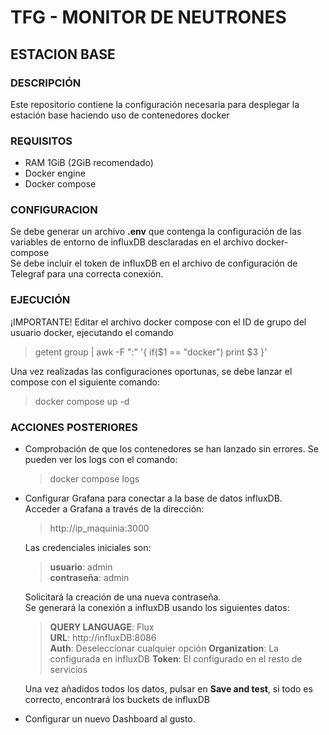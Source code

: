 # TFG - MONITOR DE NEUTRONES
## ESTACION BASE

### DESCRIPCIÓN
Este repositorio contiene la configuración necesaria para desplegar la estación base haciendo uso de contenedores docker

### REQUISITOS
- RAM 1GiB (2GiB recomendado)
- Docker engine
- Docker compose

### CONFIGURACION
Se debe generar un archivo **.env** que contenga la configuración de las variables de entorno de influxDB desclaradas en el archivo docker-compose  
Se debe incluir el token de influxDB en el archivo de configuración de Telegraf para una correcta conexión.

### EJECUCIÓN
¡IMPORTANTE!
Editar el archivo docker compose con el ID de grupo del usuario docker, ejecutando el comando 
> getent group | awk -F ":" '{ if($1 == "docker") print $3 }'

Una vez realizadas las configuraciones oportunas, se debe lanzar el compose con el siguiente comando:
> docker compose up -d  

### ACCIONES POSTERIORES
- Comprobación de que los contenedores se han lanzado sin errores. Se pueden ver los logs con el comando:
  > docker compose logs
- Configurar Grafana para conectar a la base de datos influxDB.  
  Acceder a Grafana a través de la dirección:
  > http://ip_maquinia:3000  
  
  Las credenciales iniciales son:
  > **usuario**: admin  
  **contraseña**: admin
  
  Solicitará la creación de una nueva contraseña.  
  Se generará la conexión a influxDB usando los siguientes datos:
  > **QUERY LANGUAGE**: Flux  
    **URL**: http://influxDB:8086  
    **Auth**: Deseleccionar cualquier opción
    **Organization**: La configurada en influxDB
    **Token**: El configurado en el resto de servicios  

  Una vez añadidos todos los datos, pulsar en **Save and test**, si todo es correcto, encontrará los buckets de influxDB

- Configurar un nuevo Dashboard al gusto.



